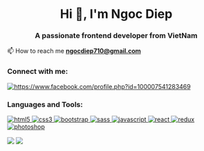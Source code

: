 
<h1 align="center">Hi 👋, I'm Ngoc Diep</h1>
<h3 align="center">A passionate frontend developer from VietNam</h3>

📫 How to reach me **ngocdiep710@gmail.com**

<h3 align="left">Connect with me:</h3>
<p align="left">
<a href="https://www.facebook.com/profile.php?id=100007541283469" target="blank"><img align="center" src="https://img.shields.io/badge/Facebook-1877F2?style=for-the-badge&logo=facebook&logoColor=white" alt="https://www.facebook.com/profile.php?id=100007541283469" /></a>
</p>

<h3 align="left">Languages and Tools:</h3>
<a href="https://www.w3.org/html/" target="_blank"> <img src="https://img.shields.io/badge/HTML5-E34F26?style=for-the-badge&logo=html5&logoColor=white" alt="html5" /> </a> <a href="https://www.w3schools.com/css/" target="_blank"> <img src="https://img.shields.io/badge/CSS3-1572B6?style=for-the-badge&logo=css3&logoColor=white" alt="css3" /> </a> <a href="https://getbootstrap.com" target="_blank"> <img src="https://img.shields.io/badge/Bootstrap-563D7C?style=for-the-badge&logo=bootstrap&logoColor=white" alt="bootstrap" /> </a><a href="https://sass-lang.com" target="_blank"> <img src="https://img.shields.io/badge/Sass-CC6699?style=for-the-badge&logo=sass&logoColor=white" alt="sass" /> </a> <a href="https://developer.mozilla.org/en-US/docs/Web/JavaScript" target="_blank"> <img src="https://img.shields.io/badge/JavaScript-F7DF1E?style=for-the-badge&logo=javascript&logoColor=black" alt="javascript" /> </a> <a href="https://reactjs.org/" target="_blank"> <img src="https://img.shields.io/badge/React-20232A?style=for-the-badge&logo=react&logoColor=61DAFB" alt="react"/> </a><a href="https://redux.js.org" target="_blank"> <img src="https://img.shields.io/badge/Redux-593D88?style=for-the-badge&logo=redux&logoColor=white" alt="redux" /> </a> <a href="https://www.photoshop.com/en" target="_blank"> <img  src="https://img.shields.io/badge/Adobe%20Photoshop-31A8FF?style=for-the-badge&logo=Adobe%20Photoshop&logoColor=black" alt="photoshop" /> </a> <p><a href="https://github.com/alietran"><img align="center" src="https://github-readme-stats.vercel.app/api?username=alietran&amp;theme=radical&amp;show_icons=true&amp;count_private=true&amp;line_height=25" style="max-width:100%;"" data-canonical-src="https://github-readme-stats.vercel.app/api?username=alietran&amp;theme=radical&amp;show_icons=true&amp;count_private=true&amp;line_height=25" style="max-width:100%;"></a>
<a href="https://github.com/alietran"><img align="center" src="https://github-readme-stats.vercel.app/api/top-langs/?username=alietran&amp;theme=radical&amp;layout=compact" data-canonical-src="https://github-readme-stats.vercel.app/api/top-langs/?username=alietran&amp;theme=radical&amp;layout=compact" style="max-width:100%;"></a></p>

